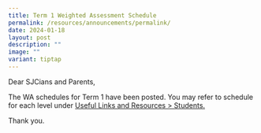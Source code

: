 ```yaml
---
title: Term 1 Weighted Assessment Schedule
permalink: /resources/announcements/permalink/
date: 2024-01-18
layout: post
description: ""
image: ""
variant: tiptap
---
```

<p>Dear SJCians and Parents,</p><p></p><p>The WA schedules for Term 1 have been posted. You may refer to schedule for each level under <a href="https://www.chijstjosephsconvent.moe.edu.sg/useful-links/students/" rel="noopener noreferrer nofollow" target="_blank">Useful Links and Resources &gt; Students.</a></p><p>Thank you.</p>